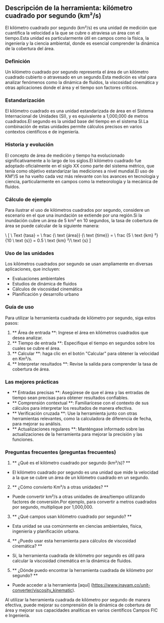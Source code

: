 ## Descripción de la herramienta: kilómetro cuadrado por segundo (km²/s)

El kilómetro cuadrado por segundo (km²/s) es una unidad de medición que cuantifica la velocidad a la que se cubre o atraviesa un área con el tiempo.Esta unidad es particularmente útil en campos como la física, la ingeniería y la ciencia ambiental, donde es esencial comprender la dinámica de la cobertura del área.

### Definición
Un kilómetro cuadrado por segundo representa el área de un kilómetro cuadrado cubierto o atravesado en un segundo.Esta medición es vital para analizar fenómenos como la dinámica de fluidos, la viscosidad cinemática y otras aplicaciones donde el área y el tiempo son factores críticos.

### Estandarización
El kilómetro cuadrado es una unidad estandarizada de área en el Sistema Internacional de Unidades (SI), y es equivalente a 1,000,000 de metros cuadrados.El segundo es la unidad base del tiempo en el sistema SI.La combinación de estas unidades permite cálculos precisos en varios contextos científicos e de ingeniería.

### Historia y evolución
El concepto de área de medición y tiempo ha evolucionado significativamente a lo largo de los siglos.El kilómetro cuadrado fue adoptado oficialmente en el siglo XX como parte del sistema métrico, que tenía como objetivo estandarizar las mediciones a nivel mundial.El uso de KM²/S se ha vuelto cada vez más relevante con los avances en tecnología y ciencia, particularmente en campos como la meteorología y la mecánica de fluidos.

### Cálculo de ejemplo
Para ilustrar el uso de kilómetros cuadrados por segundo, considere un escenario en el que una inundación se extiende por una región.Si la inundación cubre un área de 5 km² en 10 segundos, la tasa de cobertura de área se puede calcular de la siguiente manera:

\ [
\ Text {tasa} = \ frac {\ text {área}} {\ text {time}} = \ frac {5 \ text {km} ²} {10 \ text {s}} = 0.5 \ text {km} ²/\ text {s}
\]

### Uso de las unidades
Los kilómetros cuadrados por segundo se usan ampliamente en diversas aplicaciones, que incluyen:
- Evaluaciones ambientales
- Estudios de dinámica de fluidos
- Cálculos de viscosidad cinemática
- Planificación y desarrollo urbano

### Guía de uso
Para utilizar la herramienta cuadrada de kilómetro por segundo, siga estos pasos:
1. ** Área de entrada **: Ingrese el área en kilómetros cuadrados que desea analizar.
2. ** Tiempo de entrada **: Especifique el tiempo en segundos sobre los cuales se cubre el área.
3. ** Calcular **: haga clic en el botón "Calcular" para obtener la velocidad en Km²/s.
4. ** Interpretar resultados **: Revise la salida para comprender la tasa de cobertura de área.

### Las mejores prácticas
- ** Entradas precisas **: Asegúrese de que el área y las entradas de tiempo sean precisas para obtener resultados confiables.
- ** Comprensión contextual **: Familiarícese con el contexto de sus cálculos para interpretar los resultados de manera efectiva.
- ** Verificación cruzada **: Use la herramienta junto con otras herramientas relevantes, como la calculadora de diferencia de fecha, para mejorar su análisis.
- ** Actualizaciones regulares **: Manténgase informado sobre las actualizaciones de la herramienta para mejorar la precisión y las funciones.

### Preguntas frecuentes (preguntas frecuentes)

1. ** ¿Qué es el kilómetro cuadrado por segundo (km²/s)? **
- El kilómetro cuadrado por segundo es una unidad que mide la velocidad a la que se cubre un área de un kilómetro cuadrado en un segundo.

2. ** ¿Cómo convierto Km²/s a otras unidades? **
- Puede convertir km²/s a otras unidades de área/tiempo utilizando factores de conversión.Por ejemplo, para convertir a metros cuadrados por segundo, multiplique por 1,000,000.

3. ** ¿Qué campos usan kilómetro cuadrado por segundo? **
- Esta unidad se usa comúnmente en ciencias ambientales, física, ingeniería y planificación urbana.

4. ** ¿Puedo usar esta herramienta para cálculos de viscosidad cinemática? **
- Sí, la herramienta cuadrada de kilómetro por segundo es útil para calcular la viscosidad cinemática en la dinámica de fluidos.

5. ** ¿Dónde puedo encontrar la herramienta cuadrada de kilómetro por segundo? **
- Puede acceder a la herramienta [aquí] (https://www.inayam.co/unit-converter/viscosity_kinematic).

Al utilizar la herramienta cuadrada de kilómetro por segundo de manera efectiva, puede mejorar su comprensión de la dinámica de cobertura de área y mejorar sus capacidades analíticas en varios científicos Campos FIC e Ingeniería.
